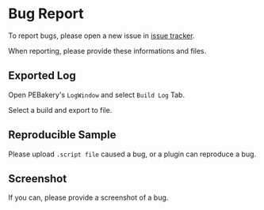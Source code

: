 # Bug Report

To report bugs, please open a new issue in [issue tracker](https://github.com/ied206/PEBakery/issues).

When reporting, please provide these informations and files.

## Exported Log

Open PEBakery's `LogWindow` and select `Build Log` Tab.

Select a build and export to file.

## Reproducible Sample

Please upload `.script file` caused a bug, or a plugin can reproduce a bug.

## Screenshot

If you can, please provide a screenshot of a bug.
